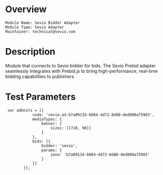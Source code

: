 # Overview

```
Module Name: Sevio Bidder Adapter
Module Type: Sevio Adapter
Maintainer: technical@sevio.com
```

# Description
Module that connects to Sevio bidder for bids. The Sevio Prebid adapter seamlessly integrates with Prebid.js
to bring high-performance, real-time bidding capabilities to publishers

# Test Parameters
```
 var adUnits = [{
            code: 'sevio-ad-b7a0913d-6064-4d72-8d80-ded800a75983',
            mediaTypes: {
                banner: {
                    sizes: [[728, 90]]
                }
            },
            bids: [{
                bidder: 'sevio',
                params: {
                    zone: 'b7a0913d-6064-4d72-8d80-ded800a75983'
                }
            }]
        }];
```

